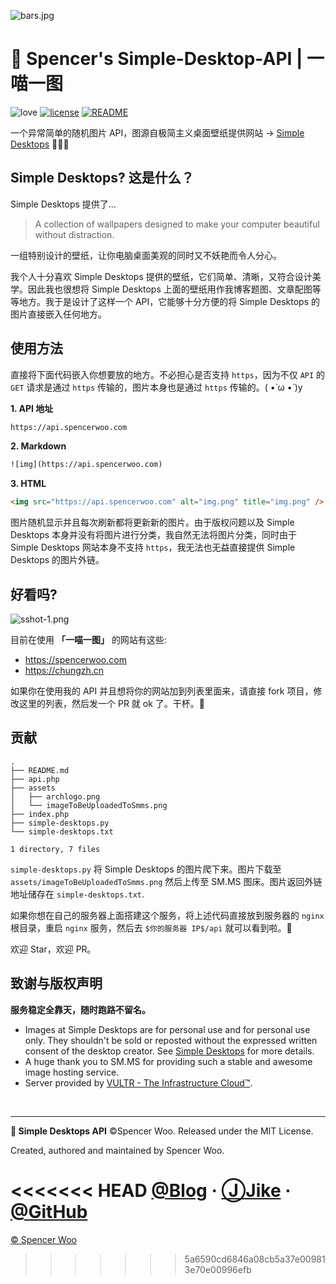 ![bars.jpg](https://i.loli.net/2018/07/30/5b5ebbb4da73a.jpg)

# 🚀 Spencer's Simple-Desktop-API | 一喵一图

![love](https://img.shields.io/badge/Made%20with-LOVE-ff69b4.svg)
[![license](https://img.shields.io/badge/license-MIT-blue.svg)](https://opensource.org/licenses/MIT)
[![README](https://img.shields.io/badge/Readme-English-orange.svg)](https://github.com/spencerwoo98/spencer-simple-desktop-api/blob/master/README.md)

一个异常简单的随机图片 API，图源自极简主义桌面壁纸提供网站 → [Simple Desktops](http://simpledesktops.com) 🎉🎉🎉

## Simple Desktops? 这是什么？

Simple Desktops 提供了...

> A collection of wallpapers designed to make your computer beautiful without distraction.

一组特别设计的壁纸，让你电脑桌面美观的同时又不妖艳而令人分心。

我个人十分喜欢 Simple Desktops 提供的壁纸，它们简单、清晰，又符合设计美学。因此我也很想将 Simple Desktops 上面的壁纸用作我博客题图、文章配图等等地方。我于是设计了这样一个 API，它能够十分方便的将 Simple Desktops 的图片直接嵌入任何地方。

## 使用方法

直接将下面代码嵌入你想要放的地方。不必担心是否支持 `https`，因为不仅 `API` 的 `GET` 请求是通过 `https` 传输的，图片本身也是通过 `https` 传输的。( •̀ ω •́ )y

**1. API 地址**

```html
https://api.spencerwoo.com
```

**2. Markdown**

```html
![img](https://api.spencerwoo.com)
```

**3. HTML**

```html
<img src="https://api.spencerwoo.com" alt="img.png" title="img.png" />
```

图片随机显示并且每次刷新都将更新新的图片。由于版权问题以及 Simple Desktops 本身并没有将图片进行分类，我自然无法将图片分类，同时由于 Simple Desktops 网站本身不支持 `https`，我无法也无益直接提供 Simple Desktops 的图片外链。

## 好看吗?

![sshot-1.png](https://i.loli.net/2018/07/30/5b5ecdb7b783a.png)

目前在使用 **「一喵一图」** 的网站有这些:

- https://spencerwoo.com
- https://chungzh.cn

如果你在使用我的 API 并且想将你的网站加到列表里面来，请直接 fork 项目，修改这里的列表，然后发一个 PR 就 ok 了。干杯。🎉

## 贡献

```
.
├── README.md
├── api.php
├── assets
│   ├── archlogo.png
│   └── imageToBeUploadedToSmms.png
├── index.php
├── simple-desktops.py
└── simple-desktops.txt

1 directory, 7 files
```

`simple-desktops.py` 将 Simple Desktops 的图片爬下来。图片下载至  `assets/imageToBeUploadedToSmms.png` 然后上传至 SM.MS 图床。图片返回外链地址储存在 `simple-desktops.txt`.

如果你想在自己的服务器上面搭建这个服务，将上述代码直接放到服务器的 `nginx` 根目录，重启 `nginx` 服务，然后去 `$你的服务器 IP$/api` 就可以看到啦。🎊

欢迎 Star，欢迎 PR。

## 致谢与版权声明

**服务稳定全靠天，随时跑路不留名。**

- Images at Simple Desktops are for personal use and for personal use only. They shouldn't be sold or reposted without the expressed written consent of the desktop creator. See [Simple Desktops](http://simpledesktops.com/about/) for more details.
- A huge thank you to SM.MS for providing such a stable and awesome image hosting service. 
- Server provided by [VULTR - The Infrastructure Cloud™](https://www.vultr.com/).

<br>
 
---

**🚀 Simple Desktops API** ©Spencer Woo. Released under the MIT License. 

Created, authored and maintained by Spencer Woo.

<<<<<<< HEAD
[@Blog](https://spencerwoo.com/) · [ⒿJike](https://web.okjike.com/user/4DDA0425-FB41-4188-89E4-952CA15E3C5E/post) · [@GitHub](https://github.com/spencerwoo98)
=======
[© Spencer Woo](https://spencerwoo.com)
>>>>>>> 5a6590cd6846a08cb5a37e009813e70e00996efb
